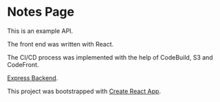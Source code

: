# Notes Page

This is an example API.

The front end was written with React.

The CI/CD process was implemented with the help of CodeBuild, S3 and CodeFront.

[Express Backend](https://github.com/Emmanuel-Bolanos/firstServerExpress).

This project was bootstrapped with [Create React App](https://github.com/facebook/create-react-app).
